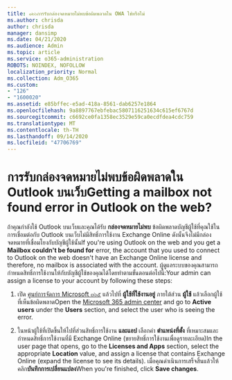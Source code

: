 ```yaml
---
title: ๑๒๖การรับกล่องจดหมายไม่พบข้อผิดพลาดใน OWA ใช่หรือไม่
ms.author: chrisda
author: chrisda
manager: dansimp
ms.date: 04/21/2020
ms.audience: Admin
ms.topic: article
ms.service: o365-administration
ROBOTS: NOINDEX, NOFOLLOW
localization_priority: Normal
ms.collection: Adm_O365
ms.custom:
- "126"
- "1600020"
ms.assetid: e85bffec-e5ad-418a-8561-dab6257e1864
ms.openlocfilehash: 9a8897767ebfebac5807116251634c615ef6767d
ms.sourcegitcommit: c6692ce0fa1358ec3529e59ca0ecdfdea4cdc759
ms.translationtype: MT
ms.contentlocale: th-TH
ms.lasthandoff: 09/14/2020
ms.locfileid: "47706769"
---
```

# <a name="getting-a-mailbox-not-found-error-in-outlook-on-the-web"></a><span data-ttu-id="776c1-102">การรับกล่องจดหมายไม่พบข้อผิดพลาดใน Outlook บนเว็บ</span><span class="sxs-lookup"><span data-stu-id="776c1-102">Getting a mailbox not found error in Outlook on the web?</span></span>

<span data-ttu-id="776c1-103">ถ้าคุณกำลังใช้ Outlook บนเว็บและคุณได้รับ **กล่องจดหมายไม่พบ** ข้อผิดพลาดบัญชีผู้ใช้ที่คุณใช้ในการเชื่อมต่อกับ Outlook บนเว็บไม่มีสิทธิ์การใช้งาน Exchange Online ดังนั้นจึงไม่มีกล่องจดหมายที่เชื่อมโยงกับบัญชีผู้ใช้นั้น</span><span class="sxs-lookup"><span data-stu-id="776c1-103">If you're using Outlook on the web and you get a **Mailbox couldn't be found for** error, the account that you used to connect to Outlook on the web doesn't have an Exchange Online license and therefore, no mailbox is associated with the account.</span></span> <span data-ttu-id="776c1-104">ผู้ดูแลระบบของคุณสามารถกำหนดสิทธิ์การใช้งานให้กับบัญชีผู้ใช้ของคุณได้โดยทำตามขั้นตอนต่อไปนี้:</span><span class="sxs-lookup"><span data-stu-id="776c1-104">Your admin can assign a license to your account by following these steps:</span></span>

1. <span data-ttu-id="776c1-105">เปิด [ศูนย์การจัดการ Microsoft ๓๖๕](https://portal.office.com/adminportal/home#/homepage) แล้วไปที่ **ผู้ใช้ที่ใช้งานอยู่** ภายใต้ส่วน **ผู้ใช้** แล้วเลือกผู้ใช้ที่เห็นข้อผิดพลาด</span><span class="sxs-lookup"><span data-stu-id="776c1-105">Open the [Microsoft 365 admin center](https://portal.office.com/adminportal/home#/homepage) and go to **Active users** under the **Users** section, and select the user who is seeing the error.</span></span>

2. <span data-ttu-id="776c1-106">ในหน้าผู้ใช้ที่เปิดขึ้นให้ไปที่ส่วนสิทธิ์การใช้งาน **และแอป** เลือกค่า **ตำแหน่งที่ตั้ง** ที่เหมาะสมและกำหนดสิทธิ์การใช้งานที่มี Exchange Online (ขยายสิทธิ์การใช้งานเพื่อดูรายละเอียด)</span><span class="sxs-lookup"><span data-stu-id="776c1-106">In the user page that opens, go to the **Licenses and Apps** section, select the appropriate **Location** value, and assign a license that contains Exchange Online (expand the license to see its details).</span></span> <span data-ttu-id="776c1-107">เมื่อคุณดำเนินการเสร็จสิ้นแล้วให้คลิก**บันทึกการเปลี่ยนแปลง**</span><span class="sxs-lookup"><span data-stu-id="776c1-107">When you're finished, click **Save changes**.</span></span>
